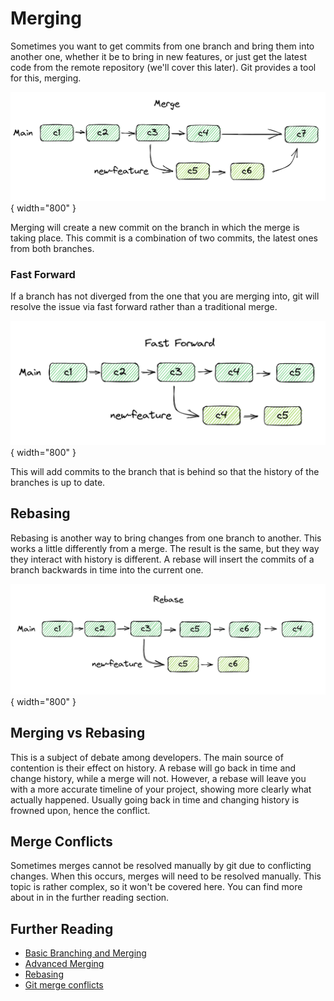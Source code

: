 # Merging

Sometimes you want to get commits from one branch and bring them into another one, whether it be to bring in new features, or just get the latest code from the remote repository (we'll cover this later). Git provides a tool for this, merging.

![Image](../../assets/git/merge.png){ width="800" }

Merging will create a new commit on the branch in which the merge is taking place. This commit is a combination of two commits, the latest ones from both branches.

### Fast Forward

If a branch has not diverged from the one that you are merging into, git will resolve the issue via fast forward rather than a traditional merge.

![Image](../../assets/git/fast-forward.png){ width="800" }

This will add commits to the branch that is behind so that the history of the branches is up to date.

## Rebasing

Rebasing is another way to bring changes from one branch to another. This works a little differently from a merge. The result is the same, but they way they interact with history is different. A rebase will insert the commits of a branch backwards in time into the current one.

![Image](../../assets/git/rebase.png){ width="800" }

## Merging vs Rebasing

This is a subject of debate among developers. The main source of contention is their effect on history. A rebase will go back in time and change history, while a merge will not. However, a rebase will leave you with a more accurate timeline of your project, showing more clearly what actually happened. Usually going back in time and changing history is frowned upon, hence the conflict.

## Merge Conflicts

Sometimes merges cannot be resolved manually by git due to conflicting changes. When this occurs, merges will need to be resolved manually. This topic is rather complex, so it won't be covered here. You can find more about in in the further reading section.

## Further Reading

-   [Basic Branching and Merging](https://git-scm.com/book/en/v2/Git-Branching-Basic-Branching-and-Merging)
-   [Advanced Merging](https://git-scm.com/book/en/v2/Git-Tools-Advanced-Merging)
-   [Rebasing](https://git-scm.com/book/en/v2/Git-Tools-Advanced-Merging)
-   [Git merge conflicts](https://www.atlassian.com/git/tutorials/using-branches/merge-conflicts)
